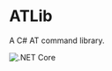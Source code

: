 # ATLib
A C# AT command library.

![.NET Core](https://github.com/hbjorgo/ATLib/workflows/.NET%20Core/badge.svg?branch=master)
